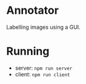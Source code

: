 # Annotator

Labelling images using a GUI.

# Running

- server: `npm run server`
- client: `npm run client`
